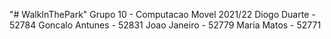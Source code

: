 "# WalkInThePark" 
Grupo 10 - Computacao Movel 2021/22
Diogo Duarte - 52784
Goncalo Antunes - 52831
Joao Janeiro - 52779
Maria Matos - 52771

